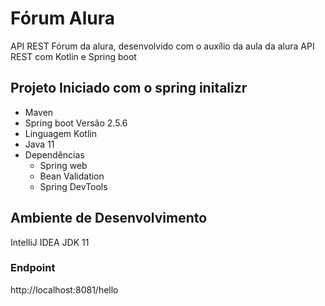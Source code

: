 # Fórum Alura 

API REST Fórum da alura, desenvolvido com o auxílio da aula da alura API REST com Kotlin e Spring boot


## Projeto Iniciado com o spring initalizr
 * Maven
 * Spring boot Versão 2.5.6
 * Linguagem Kotlin
 * Java 11
 * Dependências
   * Spring web
   * Bean Validation
   * Spring DevTools
 
 ## Ambiente de Desenvolvimento 
  IntelliJ IDEA
  JDK 11
  
### Endpoint
  http://localhost:8081/hello

 
